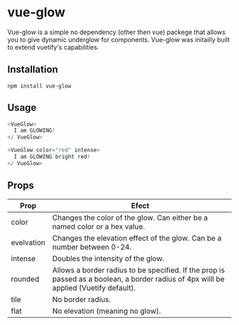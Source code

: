 # vue-glow
Vue-glow is a simple no dependency (other then vue) packege that allows you to give dynamic underglow for components. Vue-glow was initailly built to extend vuetify's capabilities. 

## Installation
```
npm install vue-glow
```

## Usage
```javascript
<VueGlow>
  I am GLOWING!
</ VueGlow>

<VueGlow color="red" intense>
  I am GLOWING bright red!
</ VueGlow>
```

## Props
| Prop        | Efect           |
| ------------- |---------------|
| color      | Changes the color of the glow.  Can either be a named color or a hex value. |
| evelvation     | Changes the elevation effect of the glow.  Can be a number between 0-24.      |
| intense | Doubles the intensity of the glow.     |
| rounded | Allows a border radius to be specified. If the prop is passed as a boolean, a border radius of 4px willl be applied (Vuetify default). |
| tile | No border radius. |
| flat | No elevation (meaning no glow). |

